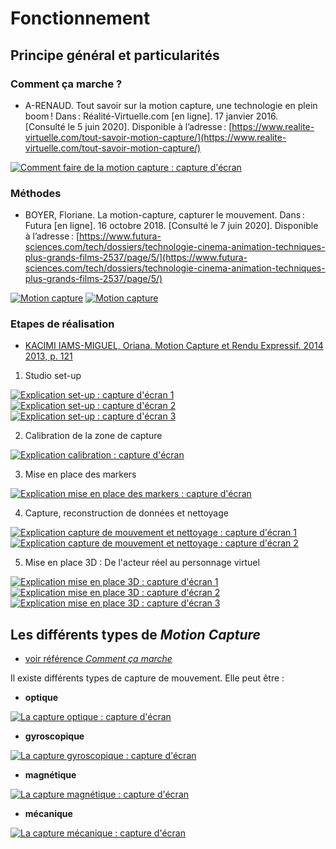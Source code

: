 # Fonctionnement

## Principe général et particularités

### Comment ça marche ?

- A-RENAUD. Tout savoir sur la motion capture, une technologie en plein boom ! Dans : Réalité-Virtuelle.com [en ligne]. 17 janvier 2016. [Consulté le 5 juin 2020]. Disponible à l’adresse : [https://www.realite-virtuelle.com/tout-savoir-motion-capture/](https://www.realite-virtuelle.com/tout-savoir-motion-capture/)

[![Comment faire de la motion capture : capture d'écran](Images/commentfaire1.PNG)](https://www.realite-virtuelle.com/tout-savoir-motion-capture/)

### Méthodes

- BOYER, Floriane. La motion-capture, capturer le mouvement. Dans : Futura [en ligne]. 16 octobre 2018. [Consulté le 7 juin 2020]. Disponible à l’adresse : [https://www.futura-sciences.com/tech/dossiers/technologie-cinema-animation-techniques-plus-grands-films-2537/page/5/](https://www.futura-sciences.com/tech/dossiers/technologie-cinema-animation-techniques-plus-grands-films-2537/page/5/)

[![Motion capture](Images/commentfaire2.PNG)](https://www.futura-sciences.com/tech/dossiers/technologie-cinema-animation-techniques-plus-grands-films-2537/page/5/)
[![Motion capture](Images/commentfaire3.PNG)](https://www.futura-sciences.com/tech/dossiers/technologie-cinema-animation-techniques-plus-grands-films-2537/page/5/)

### Etapes de réalisation

- [KACIMI IAMS-MIGUEL, Oriana. Motion Capture et Rendu Expressif. 2014 2013, p. 121](https://www.ati-paris8.fr/src/memoires/2014/Kacimi%20Iams-Miguel%20Oriana%20-%20Motion%20Capture%20et%20Rendu%20Expressif%20-%20Exp%C3%A9rimentations%20esth%C3%A9tiques%20et%20animation.pdf)

1. Studio set-up

[![Explication set-up : capture d'écran 1](Images/setup1.PNG)](https://www.ati-paris8.fr/src/memoires/2014/Kacimi%20Iams-Miguel%20Oriana%20-%20Motion%20Capture%20et%20Rendu%20Expressif%20-%20Exp%C3%A9rimentations%20esth%C3%A9tiques%20et%20animation.pdf)
[![Explication set-up : capture d'écran 2](Images/setup2.PNG)](https://www.ati-paris8.fr/src/memoires/2014/Kacimi%20Iams-Miguel%20Oriana%20-%20Motion%20Capture%20et%20Rendu%20Expressif%20-%20Exp%C3%A9rimentations%20esth%C3%A9tiques%20et%20animation.pdf)
[![Explication set-up : capture d'écran 3](Images/setup3.PNG)](https://www.ati-paris8.fr/src/memoires/2014/Kacimi%20Iams-Miguel%20Oriana%20-%20Motion%20Capture%20et%20Rendu%20Expressif%20-%20Exp%C3%A9rimentations%20esth%C3%A9tiques%20et%20animation.pdf)

2. Calibration de la zone de capture

[![Explication calibration : capture d'écran](Images/calibration1.PNG)](https://www.ati-paris8.fr/src/memoires/2014/Kacimi%20Iams-Miguel%20Oriana%20-%20Motion%20Capture%20et%20Rendu%20Expressif%20-%20Exp%C3%A9rimentations%20esth%C3%A9tiques%20et%20animation.pdf)

3. Mise en place des markers

[![Explication mise en place des markers : capture d'écran](Images/miseenplacemarkers1.PNG)](https://www.ati-paris8.fr/src/memoires/2014/Kacimi%20Iams-Miguel%20Oriana%20-%20Motion%20Capture%20et%20Rendu%20Expressif%20-%20Exp%C3%A9rimentations%20esth%C3%A9tiques%20et%20animation.pdf)

4. Capture, reconstruction de données et nettoyage

[![Explication capture de mouvement et nettoyage : capture d'écran 1](Images/captureimage1.PNG)](https://www.ati-paris8.fr/src/memoires/2014/Kacimi%20Iams-Miguel%20Oriana%20-%20Motion%20Capture%20et%20Rendu%20Expressif%20-%20Exp%C3%A9rimentations%20esth%C3%A9tiques%20et%20animation.pdf)
[![Explication capture de mouvement et nettoyage : capture d'écran 2](Images/captureimage2.PNG)](https://www.ati-paris8.fr/src/memoires/2014/Kacimi%20Iams-Miguel%20Oriana%20-%20Motion%20Capture%20et%20Rendu%20Expressif%20-%20Exp%C3%A9rimentations%20esth%C3%A9tiques%20et%20animation.pdf)

5. Mise en place 3D : De l'acteur réel au personnage virtuel

[![Explication mise en place 3D : capture d'écran 1](Images/traitement1.PNG)](https://www.ati-paris8.fr/src/memoires/2014/Kacimi%20Iams-Miguel%20Oriana%20-%20Motion%20Capture%20et%20Rendu%20Expressif%20-%20Exp%C3%A9rimentations%20esth%C3%A9tiques%20et%20animation.pdf)
[![Explication mise en place 3D : capture d'écran 2](Images/traitement2.PNG)](https://www.ati-paris8.fr/src/memoires/2014/Kacimi%20Iams-Miguel%20Oriana%20-%20Motion%20Capture%20et%20Rendu%20Expressif%20-%20Exp%C3%A9rimentations%20esth%C3%A9tiques%20et%20animation.pdf)
[![Explication mise en place 3D : capture d'écran 3](Images/traitement3.PNG)](https://www.ati-paris8.fr/src/memoires/2014/Kacimi%20Iams-Miguel%20Oriana%20-%20Motion%20Capture%20et%20Rendu%20Expressif%20-%20Exp%C3%A9rimentations%20esth%C3%A9tiques%20et%20animation.pdf)


## Les différents types de *Motion Capture*

- [voir référence *Comment ça marche*](https://www.realite-virtuelle.com/tout-savoir-motion-capture/)

Il existe différents types de capture de mouvement. Elle peut être :

- **optique**

[![La capture optique : capture d'écran](Images/captureoptique.PNG)](https://www.realite-virtuelle.com/tout-savoir-motion-capture/)

- **gyroscopique**

[![La capture gyroscopique : capture d'écran](Images/capturegyro.PNG)](https://www.realite-virtuelle.com/tout-savoir-motion-capture/)

- **magnétique**

[![La capture magnétique : capture d'écran](Images/capturemagnetique.PNG)](https://www.realite-virtuelle.com/tout-savoir-motion-capture/)

- **mécanique**

[![La capture mécanique : capture d'écran](Images/capturemecanique.PNG)](https://www.realite-virtuelle.com/tout-savoir-motion-capture/)
